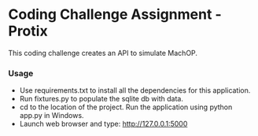 # Coding Challenge Assignment - Protix
This coding challenge creates an API to simulate MachOP.

### Usage
- Use requirements.txt to install all the dependencies for this application.
- Run fixtures.py to populate the sqlite db with data.
- cd to the location of the project. Run the application using python app.py in Windows.
- Launch web browser and type: http://127.0.0.1:5000
